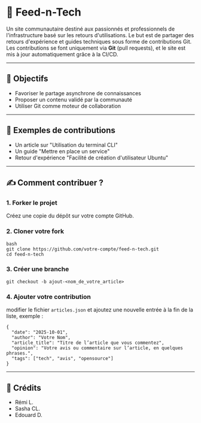 # 📡 Feed-n-Tech

Un site communautaire destiné aux passionnés et professionnels de l'infrastructure basé sur les retours d'utilisations.
Le but est de partager des retours d'expérience et guides techniques sous forme de contributions Git. 
Les contributions se font uniquement via **Git** (pull requests), et le site est mis à jour automatiquement grâce à la CI/CD.  

---

## 🚀 Objectifs

- Favoriser le partage asynchrone de connaissances
- Proposer un contenu validé par la communauté
- Utiliser Git comme moteur de collaboration

---

## 📑 Exemples de contributions
- Un article sur "Utilisation du terminal CLI"
- Un guide "Mettre en place un service"
- Retour d'expérience "Facilité de création d'utilisateur Ubuntu"

---

## ✍️ Comment contribuer ?

### 1. Forker le projet
Créez une copie du dépôt sur votre compte GitHub.

### 2. Cloner votre fork
```
bash
git clone https://github.com/votre-compte/feed-n-tech.git
cd feed-n-tech
```

### 3. Créer une branche
`git checkout -b ajout-<nom_de_votre_article>`

### 4. Ajouter votre contribution
modifier le fichier `articles.json` et ajoutez une nouvelle entrée à la fin de la liste, exemple :
```
{
  "date": "2025-10-01",
  "author": "Votre Nom",
  "article_title": "Titre de l’article que vous commentez",
  "opinion": "Votre avis ou commentaire sur l’article, en quelques phrases.",
  "tags": ["tech", "avis", "opensource"]
}
```


---

## 🔱 Crédits
- Rémi L.
- Sasha CL.
- Edouard D.
